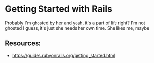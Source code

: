 # Getting Started with Rails

Probably I'm ghosted by her and yeah, it's a part of life right?
I'm not ghosted I guess, it's just she needs her own time.
She likes me, maybe

## Resources:
- https://guides.rubyonrails.org/getting_started.html